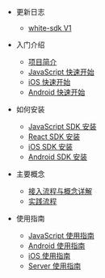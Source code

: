 * 更新日志

  * [white-sdk V1](releaseNote.md)

* 入门介绍

  * [项目简介](../../introduction.md)
  * [JavaScript 快速开始](../../js_quickstart.md)
  * [iOS 快速开始](../../iOS_quickstart.md)
  * [Android 快速开始](Android_quickstart.md)

* 如何安装

  * [JavaScript SDK 安装](../../js_SDK_install.md)
  * [React SDK 安装](react_SDK_intsall.md)
  * [iOS SDK 安装](../../iOS_SDK_install.md)
  * [Android SDK 安装](Android_SDK_install.md)

* 主要概念

  * [接入流程与概念详解](../../concept.md)
  * [实践流程](process.md)

* 使用指南

  * [JavaScript 使用指南](../../js_detail_api.md)
  * [Android 使用指南](Android_detail_api.md)
  * [iOS 使用指南](../../iOS_detail_api.md)
  * [Server 使用指南](server_detail_api.md)

